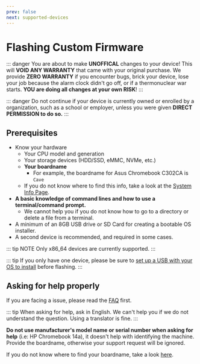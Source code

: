 ```yaml
---
prev: false
next: supported-devices
---
```


# Flashing Custom Firmware

::: danger
You are about to make **UNOFFICAL** changes to your device! This will **VOID ANY WARRANTY** that came with your original purchase. We provide **ZERO WARRANTY** if you encounter bugs, brick your device, lose your job because the alarm clock didn't go off, or if a thermonuclear war starts. **YOU are doing all changes at your own RISK**!
:::

::: danger
Do not continue if your device is currently owned or enrolled by a organization, such as a school or employer, unless you were given **DIRECT PERMISSION to do so.**
:::

## Prerequisites

- Know your hardware
  - Your CPU model and generation
  - Your storage devices (HDD/SSD, eMMC, NVMe, etc.)
  - **Your boardname**
    - For example, the boardname for Asus Chromebook C302CA is `Cave`
  - If you do not know where to find this info, take a look at the [System Info Page](system-info.md).
- **A basic knowledge of command lines and how to use a terminal/command prompt.**
  - We cannot help you if you do not know how to go to a directory or delete a file from a terminal.
- A minimum of an 8GB USB drive or SD Card for creating a bootable OS installer.
- A second device is recommended, and required in some cases.

::: tip NOTE
Only x86_64 devices are currently supported.
:::

::: tip
If you only have one device, please be sure to [set up a USB with your OS to install](ventoy.md) before flashing.
:::

## Asking for help properly

If you are facing a issue, please read the [FAQ](../faq.md) first.

::: tip
When asking for help, ask in English. We can't help you if we do not understand the question. Using a translator is fine.
:::

**Do not use manufacturer's model name or serial number when asking for help** (i.e: HP Chromebook 14a), it doesn't help with identifying the machine. Provide the boardname, otherwise your support request will be ignored.

If you do not know where to find your boardname, take a look [here](system-info.md).
